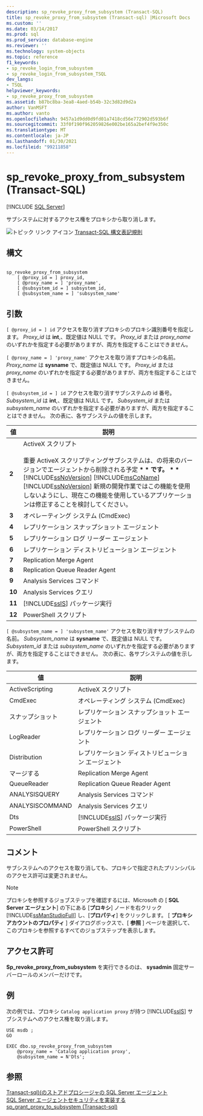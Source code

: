 ```yaml
---
description: sp_revoke_proxy_from_subsystem (Transact-SQL)
title: sp_revoke_proxy_from_subsystem (Transact-sql) |Microsoft Docs
ms.custom: ''
ms.date: 03/14/2017
ms.prod: sql
ms.prod_service: database-engine
ms.reviewer: ''
ms.technology: system-objects
ms.topic: reference
f1_keywords:
- sp_revoke_login_from_subsystem
- sp_revoke_login_from_subsystem_TSQL
dev_langs:
- TSQL
helpviewer_keywords:
- sp_revoke_proxy_from_subsystem
ms.assetid: b87bc8ba-3ea8-4aed-b54b-32c3d82d9d2a
author: VanMSFT
ms.author: vanto
ms.openlocfilehash: 9457a1d9dd0d9fd01a7418cd56e772902d593b6f
ms.sourcegitcommit: 33f0f190f962059826e002be165a2bef4f9e350c
ms.translationtype: MT
ms.contentlocale: ja-JP
ms.lasthandoff: 01/30/2021
ms.locfileid: "99211858"
---
```

# <a name="sp_revoke_proxy_from_subsystem-transact-sql"></a>sp_revoke_proxy_from_subsystem (Transact-SQL)
[!INCLUDE [SQL Server](../../includes/applies-to-version/sqlserver.md)]

  サブシステムに対するアクセス権をプロキシから取り消します。  
  
 ![トピック リンク アイコン](../../database-engine/configure-windows/media/topic-link.gif "トピック リンク アイコン") [Transact-SQL 構文表記規則](../../t-sql/language-elements/transact-sql-syntax-conventions-transact-sql.md)  
  
## <a name="syntax"></a>構文  
  
```  
  
sp_revoke_proxy_from_subsystem   
    [ @proxy_id = ] proxy_id,  
    [ @proxy_name = ] 'proxy_name',  
    [ @subsystem_id = ] subsystem_id,  
    [ @subsystem_name = ] 'subsystem_name'  
```  
  
## <a name="arguments"></a>引数  
`[ @proxy_id = ] id` アクセスを取り消すプロキシのプロキシ識別番号を指定します。 *Proxy_id* は **int**,、既定値は NULL です。 *Proxy_id* または *proxy_name* のいずれかを指定する必要がありますが、両方を指定することはできません。  
  
`[ @proxy_name = ] 'proxy_name'` アクセスを取り消すプロキシの名前。 *Proxy_name* は **sysname** で、既定値は NULL です。 *Proxy_id* または *proxy_name* のいずれかを指定する必要がありますが、両方を指定することはできません。  
  
`[ @subsystem_id = ] id` アクセスを取り消すサブシステムの id 番号。 *Subsystem_id* は **int**,、既定値は NULL です。 *Subsystem_id* または *subsystem_name* のいずれかを指定する必要がありますが、両方を指定することはできません。 次の表に、各サブシステムの値を示します。  
  
|値|説明|  
|-----------|-----------------|  
|**2**| ActiveX スクリプト<br /><br /> 重要 ActiveX スクリプティングサブシステムは、の将来のバージョンでエージェントから削除される予定 **\* \* です。 \* \*** [!INCLUDE[ssNoVersion](../../includes/ssnoversion-md.md)] [!INCLUDE[msCoName](../../includes/msconame-md.md)] [!INCLUDE[ssNoVersion](../../includes/ssnoversion-md.md)] 新規の開発作業ではこの機能を使用しないようにし、現在この機能を使用しているアプリケーションは修正することを検討してください。|  
|**3**|オペレーティング システム (CmdExec)|  
|**4**|レプリケーション スナップショット エージェント|  
|**5**|レプリケーション ログ リーダー エージェント|  
|**6**|レプリケーション ディストリビューション エージェント|  
|**7**|Replication Merge Agent|  
|**8**|Replication Queue Reader Agent|  
|**9**|Analysis Services コマンド|  
|**10**|Analysis Services クエリ|  
|**11**|[!INCLUDE[ssIS](../../includes/ssis-md.md)] パッケージ実行|  
|**12**|PowerShell スクリプト|  
  
`[ @subsystem_name = ] 'subsystem_name'` アクセスを取り消すサブシステムの名前。 *Subsystem_name* は **sysname** で、既定値は NULL です。 *Subsystem_id* または *subsystem_name* のいずれかを指定する必要がありますが、両方を指定することはできません。 次の表に、各サブシステムの値を示します。  
  
|値|説明|  
|-----------|-----------------|  
|ActiveScripting| ActiveX スクリプト|  
|CmdExec|オペレーティング システム (CmdExec)|  
|スナップショット|レプリケーション スナップショット エージェント|  
|LogReader|レプリケーション ログ リーダー エージェント|  
|Distribution|レプリケーション ディストリビューション エージェント|  
|マージする|Replication Merge Agent|  
|QueueReader|Replication Queue Reader Agent|  
|ANALYSISQUERY|Analysis Services コマンド|  
|ANALYSISCOMMAND|Analysis Services クエリ|  
|Dts|[!INCLUDE[ssIS](../../includes/ssis-md.md)] パッケージ実行|  
|PowerShell|PowerShell スクリプト|  
  
## <a name="remarks"></a>コメント  
 サブシステムへのアクセスを取り消しても、プロキシで指定されたプリンシパルのアクセス許可は変更されません。  
  
> [!NOTE]  
>  プロキシを参照するジョブステップを確認するには、Microsoft の [ **SQL Server エージェント**] の下にある [**プロキシ**] ノードを右クリック [!INCLUDE[ssManStudioFull](../../includes/ssmanstudiofull-md.md)] し、[**プロパティ**] をクリックします。 [ **プロキシアカウントのプロパティ** ] ダイアログボックスで、[ **参照** ] ページを選択して、このプロキシを参照するすべてのジョブステップを表示します。  
  
## <a name="permissions"></a>アクセス許可  
 **Sp_revoke_proxy_from_subsystem** を実行できるのは、 **sysadmin** 固定サーバーロールのメンバーだけです。  
  
## <a name="examples"></a>例  
 次の例では、プロキシ `Catalog application proxy` が持つ [!INCLUDE[ssIS](../../includes/ssis-md.md)] サブシステムへのアクセス権を取り消します。  
  
```  
USE msdb ;  
GO  
  
EXEC dbo.sp_revoke_proxy_from_subsystem  
    @proxy_name = 'Catalog application proxy',  
    @subsystem_name = N'Dts';  
```  
  
## <a name="see-also"></a>参照  
 [Transact-sql&#41;&#40;のストアドプロシージャの SQL Server エージェント ](../../relational-databases/system-stored-procedures/sql-server-agent-stored-procedures-transact-sql.md)   
 [SQL Server エージェントセキュリティを実装する](../../ssms/agent/implement-sql-server-agent-security.md)   
 [sp_grant_proxy_to_subsystem &#40;Transact-sql&#41;](../../relational-databases/system-stored-procedures/sp-grant-proxy-to-subsystem-transact-sql.md)  
  
  
